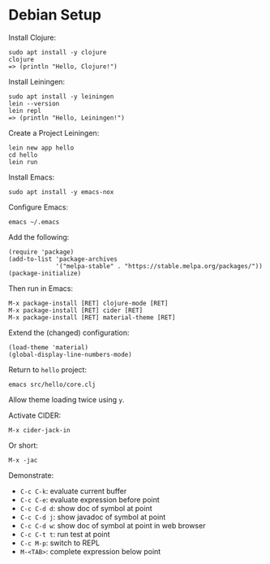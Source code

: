 # Debian Setup

Install Clojure:

    sudo apt install -y clojure
    clojure
    => (println "Hello, Clojure!")

Install Leiningen:

    sudo apt install -y leiningen
    lein --version
    lein repl
    => (println "Hello, Leiningen!")

Create a Project Leiningen:

    lein new app hello
    cd hello
    lein run

Install Emacs:

    sudo apt install -y emacs-nox

Configure Emacs:

    emacs ~/.emacs

Add the following:

    (require 'package)
    (add-to-list 'package-archives
                 '("melpa-stable" . "https://stable.melpa.org/packages/"))
    (package-initialize)

Then run in Emacs:

    M-x package-install [RET] clojure-mode [RET]
    M-x package-install [RET] cider [RET]
    M-x package-install [RET] material-theme [RET]

Extend the (changed) configuration:

    (load-theme 'material)
    (global-display-line-numbers-mode)

Return to `hello` project:

    emacs src/hello/core.clj

Allow theme loading twice using `y`.

Activate CIDER:

    M-x cider-jack-in

Or short:

    M-x -jac

Demonstrate:

- `C-c C-k`: evaluate current buffer
- `C-c C-e`: evaluate expression before point
- `C-c C-d d`: show doc of symbol at point
- `C-c C-d j`: show javadoc of symbol at point
- `C-c C-d w`: show doc of symbol at point in web browser
- `C-c C-t t`: run test at point
- `C-c M-p`: switch to REPL
- `M-<TAB>`: complete expression below point


